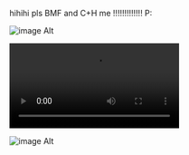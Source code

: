 hihihi pls BMF and C+H me !!!!!!!!!!!!! P:

![image Alt](https://github.com/pbalim/pbalim/blob/23b80ad4942a8d1ead393f24dd8311d19b20c521/%E2%9C%B0.jfif)

![Demo](https://github.com/pbalim/pbalim/blob/6a11a7883a564fcca775b96d461b7697d4b150fa/j5nUSWY.mp4)

![image Alt](https://i.imgur.com/3psGxIy.png) 
<!--
**pbalim/pbalim** is a ✨ _special_ ✨ repository because its `README.md` (this file) appears on your GitHub profile.

Here are some ideas to get you started:

- 🔭 I’m currently working on ...
- 🌱 I’m currently learning ...
- 👯 I’m looking to collaborate on ...
- 🤔 I’m looking for help with ...
- 💬 Ask me about ...
- 📫 How to reach me: ...
- 😄 Pronouns: ...
- ⚡ Fun fact: ...
-->
